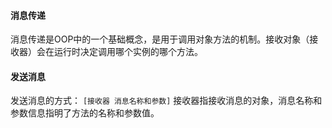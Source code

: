 #### 消息传递
消息传递是OOP中的一个基础概念，是用于调用对象方法的机制。接收对象（接收器）会在运行时决定调用哪个实例的哪个方法。

#### 发送消息
发送消息的方式：
`[接收器 消息名称和参数]`
接收器指接收消息的对象，消息名称和参数信息指明了方法的名称和参数值。
